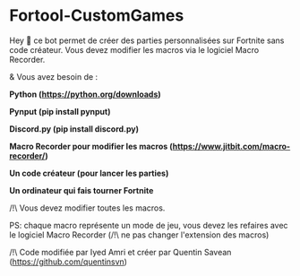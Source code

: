 # Fortool-CustomGames
Hey 🖖 ce bot permet de créer des parties personnalisées sur Fortnite sans code créateur.
Vous devez modifier les macros via le logiciel Macro Recorder.

& Vous avez besoin de :

**Python (https://python.org/downloads)**

**Pynput (pip install pynput)**

**Discord.py (pip install discord.py)**

**Macro Recorder pour modifier les macros (https://www.jitbit.com/macro-recorder/)**

**Un code créateur (pour lancer les parties)**

**Un ordinateur qui fais tourner Fortnite**

/!\ Vous devez modifier toutes les macros.

PS: chaque macro représente un mode de jeu, vous devez les refaires avec le logiciel Macro Recorder (/!\ ne pas changer l'extension des macros)

/!\ Code modifiée par Iyed Amri et créer par Quentin Savean (https://github.com/quentinsvn)
